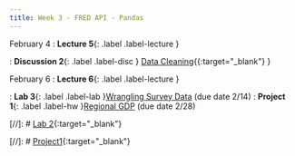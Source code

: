 ```yaml
---
title: Week 3 - FRED API - Pandas
---
```


February 4
: **Lecture 5**{: .label .label-lecture }

: **Discussion 2**{: .label .label-disc } [Data Cleaning](https://docs.google.com/presentation/d/10INe-mi3qqw2lR6VSMybf4ULrvJ9ZXgzjIaXfRD9Hfo/edit?usp=sharing){{:target="_blank"} }


February 6
: **Lecture 6**{: .label .label-lecture }

: **Lab 3**{: .label .label-lab }[Wrangling Survey Data]() (due date 2/14)
: **Project 1**{: .label .label-hw }[Regional GDP]() (due date 2/28)


[//]: # [Lab 2](){:target="_blank"} 


[//]: # [Project1](){:target="_blank"} 


